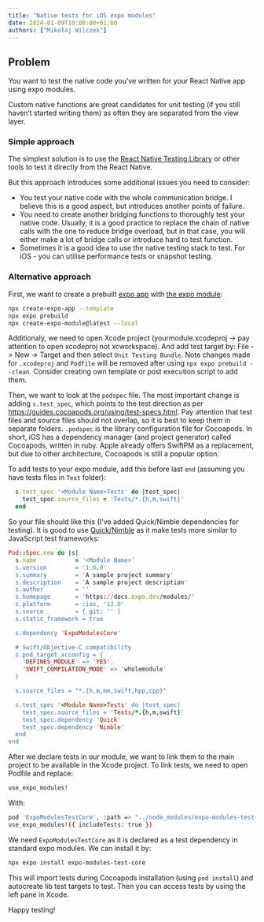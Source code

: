 ```yaml
---
title: "Native tests for iOS expo modules"
date: 2024-01-09T19:00:00+01:00
authors: ["Mikołaj Wilczek"]
---
```


## Problem

You want to test the native code you’ve written for your React Native app using expo modules.

Custom native functions are great candidates for unit testing (if you still haven’t started writing them) as often they are separated from the view layer.

### Simple approach

The simplest solution is to use the [React Native Testing Library](https://callstack.github.io/react-native-testing-library/docs/getting-started) or other tools to test it directly from the React Native.

But this approach introduces some additional issues you need to consider:

- You test your native code with the whole communication bridge. I believe this is a good aspect, but introduces another points of failure.
- You need to create another bridging functions to thoroughly test your native code. Usually, it is a good practice to replace the chain of native calls with the one to reduce bridge overload, but in that case, you will either make a lot of bridge calls or introduce hard to test function.
- Sometimes it is a good idea to use the native testing stack to test. For iOS - you can utilise performance tests or snapshot testing.

### Alternative approach

First, we want to create a prebuilt [expo app](https://docs.expo.dev/get-started/installation/) with [the expo module](https://docs.expo.dev/modules/get-started/):

```bash
npx create-expo-app --template
npx expo prebuild
npx create-expo-module@latest --local
```

Additionaly, we need to open Xcode project (yourmodule.xcodeproj -> pay attention to open xcodeproj not xcworkspace). And add test target by: File -> New -> Target and then select `Unit Testing Bundle`.
Note changes made for `.xcodeproj` and `Podfile` will be removed after using `npx expo prebuild --clean`. Consider creating own template or post execution script to add them.

Then, we want to look at the `podspec` file. The most important change is adding `s.test_spec`, which points to the test direction as per https://guides.cocoapods.org/using/test-specs.html. Pay attention that test files and source files should not overlap, so it is best to keep them in separate folders. `.podspec` is the library configuration file for Cocoapods. In short, iOS has a dependency manager (and project generator) called Cocoapods, written in ruby. Apple already offers SwiftPM as a replacement, but due to other architecture, Cocoapods is still a popular option.

To add tests to your expo module, add this before last `end` (assuming you have tests files in `Test` folder):

```ruby
  s.test_spec '<Module Name>Tests' do |test_spec|
    test_spec.source_files = 'Tests/*.{h,m,swift}'
  end
```

So your file should like this (I've added Quick/Nimble dependencies for testing). It is good to use [Quick/Nimble](https://github.com/Quick/Quick) as it make tests more similar to JavaScript test frameworks:

```ruby
Pod::Spec.new do |s|
  s.name           = '<Module Name>’
  s.version        = '1.0.0'
  s.summary        = 'A sample project summary'
  s.description    = 'A sample project description'
  s.author         = ''
  s.homepage       = 'https://docs.expo.dev/modules/'
  s.platform       = :ios, '13.0'
  s.source         = { git: '' }
  s.static_framework = true

  s.dependency 'ExpoModulesCore'

  # Swift/Objective-C compatibility
  s.pod_target_xcconfig = {
    'DEFINES_MODULE' => 'YES',
    'SWIFT_COMPILATION_MODE' => 'wholemodule'
  }

  s.source_files = "*.{h,m,mm,swift,hpp,cpp}"

  s.test_spec '<Module Name>Tests' do |test_spec|
    test_spec.source_files = 'Tests/*.{h,m,swift}'
    test_spec.dependency 'Quick'
    test_spec.dependency 'Nimble'
  end
end
```

After we declare tests in our module, we want to link them to the main project to be available in the Xcode project.
To link tests, we need to open Podfile and replace:

```bash
use_expo_modules!
```

With:

```bash
pod 'ExpoModulesTestCore', :path => "../node_modules/expo-modules-test-core/ios"
use_expo_modules!({ includeTests: true })
```

We need `ExpoModulesTestCore` as it is declared as a test dependency in standard expo modules. We can install it by:

```bash
npx expo install expo-modules-test-core
```

This will import tests during Cocoapods installation (using `pod install`) and autocreate lib test targets to test. Then you can access tests by using the left pane in Xcode.

Happy testing!
